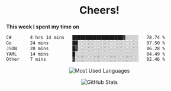<h1 align="center">Cheers!</h1>

**This week I spent my time on**
<!--START_SECTION:waka-->

```txt
C#       4 hrs 14 mins   ███████████████████▓░░░░░   78.74 %
Go       24 mins         ██░░░░░░░░░░░░░░░░░░░░░░░   07.50 %
JSON     20 mins         █▓░░░░░░░░░░░░░░░░░░░░░░░   06.28 %
YAML     14 mins         █░░░░░░░░░░░░░░░░░░░░░░░░   04.49 %
Other    7 mins          ▓░░░░░░░░░░░░░░░░░░░░░░░░   02.46 %
```

<!--END_SECTION:waka-->

<p align="center"><img src="https://github-readme-stats.vercel.app/api/top-langs/?username=thnkrn&layout=compact&hide=html&theme=tokyonight" alt="Most Used Languages" /></p>

<p align="center"><img src="https://github-readme-stats.vercel.app/api?username=thnkrn&show_icons=true&count_private=true&theme=tokyonight&show=reviews&hide_rank=false&rank_icon=github" alt="GitHub Stats" /></p>

<!-- <p align="center"><a href="https://wakatime.com"><img src="https://wakatime.com/share/@thnkrn/40092326-d1bd-471b-89da-9a7c63939402.png" /></p>
 -->
